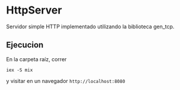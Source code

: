 # HttpServer

Servidor simple HTTP implementado utilizando la biblioteca gen_tcp.

## Ejecucion

En la carpeta raíz, correr

```
iex -S mix
```

y visitar en un navegador `http://localhost:8080`

